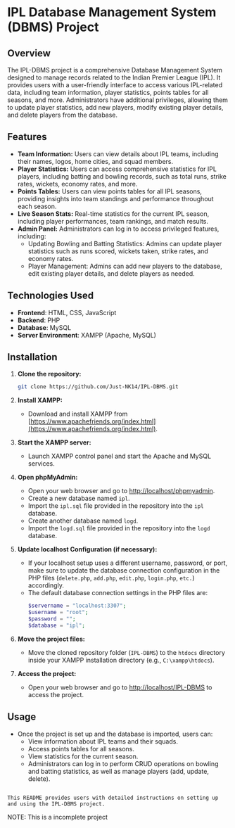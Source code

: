 # IPL Database Management System (DBMS) Project

## Overview
The IPL-DBMS project is a comprehensive Database Management System designed to manage records related to the Indian Premier League (IPL). It provides users with a user-friendly interface to access various IPL-related data, including team information, player statistics, points tables for all seasons, and more. Administrators have additional privileges, allowing them to update player statistics, add new players, modify existing player details, and delete players from the database.

## Features
- **Team Information:** Users can view details about IPL teams, including their names, logos, home cities, and squad members.
- **Player Statistics:** Users can access comprehensive statistics for IPL players, including batting and bowling records, such as total runs, strike rates, wickets, economy rates, and more.
- **Points Tables:** Users can view points tables for all IPL seasons, providing insights into team standings and performance throughout each season.
- **Live Season Stats:** Real-time statistics for the current IPL season, including player performances, team rankings, and match results.
- **Admin Panel:** Administrators can log in to access privileged features, including:
  - Updating Bowling and Batting Statistics: Admins can update player statistics such as runs scored, wickets taken, strike rates, and economy rates.
  - Player Management: Admins can add new players to the database, edit existing player details, and delete players as needed.

## Technologies Used
- **Frontend**: HTML, CSS, JavaScript
- **Backend**: PHP
- **Database**: MySQL
- **Server Environment**: XAMPP (Apache, MySQL)

## Installation
1. **Clone the repository:**
   ```bash
   git clone https://github.com/Just-NK14/IPL-DBMS.git
   
2. **Install XAMPP:**
   - Download and install XAMPP from [https://www.apachefriends.org/index.html](https://www.apachefriends.org/index.html).

3. **Start the XAMPP server:**
   - Launch XAMPP control panel and start the Apache and MySQL services.

4. **Open phpMyAdmin:**
   - Open your web browser and go to [http://localhost/phpmyadmin](http://localhost/phpmyadmin).
   - Create a new database named `ipl`.
   - Import the `ipl.sql` file provided in the repository into the `ipl` database.
   - Create another database named `logd`.
   - Import the `logd.sql` file provided in the repository into the `logd` database.

5. **Update localhost Configuration (if necessary):**
   - If your localhost setup uses a different username, password, or port, make sure to update the database connection configuration in the PHP files (`delete.php`, `add.php`, `edit.php`, `login.php`, `etc.`) accordingly.
   - The default database connection settings in the PHP files are:
     ```php
     $servername = "localhost:3307";
     $username = "root";
     $password = "";
     $database = "ipl";
     ```

6. **Move the project files:**
   - Move the cloned repository folder (`IPL-DBMS`) to the `htdocs` directory inside your XAMPP installation directory (e.g., `C:\xampp\htdocs`).

7. **Access the project:**
   - Open your web browser and go to [http://localhost/IPL-DBMS](http://localhost/IPL-DBMS) to access the project.

## Usage
- Once the project is set up and the database is imported, users can:
  - View information about IPL teams and their squads.
  - Access points tables for all seasons.
  - View statistics for the current season.
  - Administrators can log in to perform CRUD operations on bowling and batting statistics, as well as manage players (add, update, delete).

```

This README provides users with detailed instructions on setting up and using the IPL-DBMS project.
```
NOTE: This is a incomplete project 
